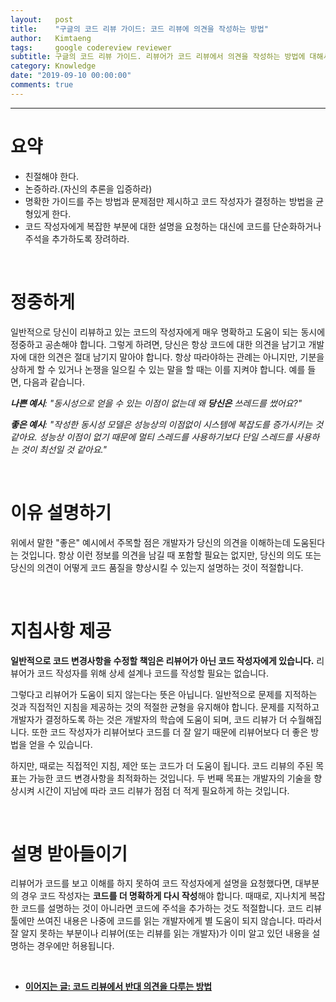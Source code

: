 ```yaml
---
layout:   post
title:    "구글의 코드 리뷰 가이드: 코드 리뷰에 의견을 작성하는 방법"
author:   Kimtaeng
tags: 	  google codereview reviewer
subtitle: 구글의 코드 리뷰 가이드. 리뷰어가 코드 리뷰에서 의견을 작성하는 방법에 대해서 알아봅시다.
category: Knowledge
date: "2019-09-10 00:00:00"
comments: true
---
```


<hr/>

# 요약

- 친절해야 한다.
- 논증하라.(자신의 추론을 입증하라)
- 명확한 가이드를 주는 방법과 문제점만 제시하고 코드 작성자가 결정하는 방법을 균형있게 한다.
- 코드 작성자에게 복잡한 부분에 대한 설명을 요청하는 대신에 코드를 단순화하거나 주석을 추가하도록 장려하라.

<br/>

# 정중하게

일반적으로 당신이 리뷰하고 있는 코드의 작성자에게 매우 명확하고 도움이 되는 동시에 정중하고 공손해야 합니다.
그렇게 하려면, 당신은 항상 코드에 대한 의견을 남기고 개발자에 대한 의견은 절대 남기지 말아야 합니다.
항상 따라야하는 관례는 아니지만, 기분을 상하게 할 수 있거나 논쟁을 일으킬 수 있는 말을 할 때는 이를 지켜야 합니다.
예를 들면, 다음과 같습니다.

_**나쁜 예시**: "동시성으로 얻을 수 있는 이점이 없는데 왜 **당신은** 쓰레드를 썼어요?"_

_**좋은 예시**: "작성한 동시성 모델은 성능상의 이점없이 시스템에 복잡도를 증가시키는 것 같아요. 성능상 이점이 없기 때문에
멀티 스레드를 사용하기보다 단일 스레드를 사용하는 것이 최선일 것 같아요."_

<br/>

# 이유 설명하기

위에서 말한 "좋은" 예시에서 주목할 점은 개발자가 당신의 의견을 이해하는데 도움된다는 것입니다. 항상 이런 정보를 의견을 남길 때
포함할 필요는 없지만, 당신의 의도 또는 당신의 의견이 어떻게 코드 품질을 향상시킬 수 있는지 설명하는 것이 적절합니다.

<br/>

# 지침사항 제공

**일반적으로 코드 변경사항을 수정할 책임은 리뷰어가 아닌 코드 작성자에게 있습니다.** 리뷰어가 코드 작성자를 위해 상세 설계나
코드를 작성할 필요는 없습니다.

그렇다고 리뷰어가 도움이 되지 않는다는 뜻은 아닙니다. 일반적으로 문제를 지적하는 것과 직접적인 지침을 제공하는 것의
적절한 균형을 유지해야 합니다. 문제를 지적하고 개발자가 결정하도록 하는 것은 개발자의 학습에 도움이 되며, 코드 리뷰가 더
수월해집니다. 또한 코드 작성자가 리뷰어보다 코드를 더 잘 알기 때문에 리뷰어보다 더 좋은 방법을 얻을 수 있습니다.

하지만, 때로는 직접적인 지침, 제안 또는 코드가 더 도움이 됩니다. 코드 리뷰의 주된 목표는 가능한 코드 변경사항을
최적화하는 것입니다. 두 번째 목표는 개발자의 기술을 향상시켜 시간이 지남에 따라 코드 리뷰가 점점 더 적게 필요하게 하는 것입니다.

<br/>

# 설명 받아들이기

리뷰어가 코드를 보고 이해를 하지 못하여 코드 작성자에게 설명을 요청했다면, 대부분의 경우 코드 작성자는 **코드를 더 명확하게
다시 작성**해야 합니다. 때때로, 지나치게 복잡한 코드를 설명하는 것이 아니라면 코드에 주석을 추가하는 것도 적절합니다.
코드 리뷰 툴에만 쓰여진 내용은 나중에 코드를 읽는 개발자에게 별 도움이 되지 않습니다. 따라서 잘 알지 못하는 부분이나
리뷰어(또는 리뷰를 읽는 개발자)가 이미 알고 있던 내용을 설명하는 경우에만 허용됩니다.

<br/>

- <a href="/post/handling-pushback-in-code-reviews"><b>이어지는 글: 코드 리뷰에서 반대 의견을 다루는 방법</b></a>
